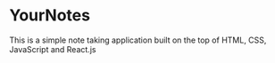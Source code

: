 # YourNotes
This is a simple note taking application built on the top of HTML, CSS, JavaScript and React.js

